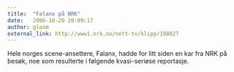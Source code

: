 ```yaml
---
title:  "Falanx på NRK"
date:   2006-10-20 20:09:17
author: gloom
external_link: http://www1.nrk.no/nett-tv/klipp/198027
---
```

Hele norges scene-ansettere, Falanx, hadde for litt siden en kar fra NRK
på besøk, noe som resulterte i følgende kvasi-seriøse reportasje.

